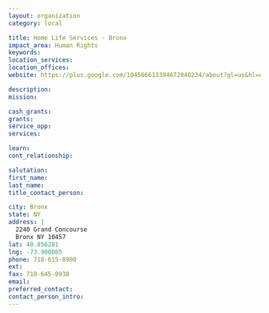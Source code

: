 ```yaml
---
layout: organization
category: local

title: Home Life Services - Bronx
impact_area: Human Rights
keywords: 
location_services: 
location_offices: 
website: https://plus.google.com/104566613394672040234/about?gl=us&hl=en

description: 
mission: 

cash_grants: 
grants: 
service_opp: 
services: 

learn: 
cont_relationship: 

salutation: 
first_name: 
last_name: 
title_contact_person: 

city: Bronx
state: NY
address: |
  2240 Grand Concourse  
  Bronx NY 10457
lat: 40.856281
lng: -73.900085
phone: 718-615-8900
ext: 
fax: 718-645-8938
email: 
preferred_contact: 
contact_person_intro: 
---
```

